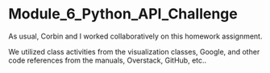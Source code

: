 # Module_6_Python_API_Challenge

As usual, Corbin and I worked collaboratively on this homework assignment. 

We utilized class activities from the visualization classes, Google, and other code references from the manuals, Overstack, GitHub, etc..
